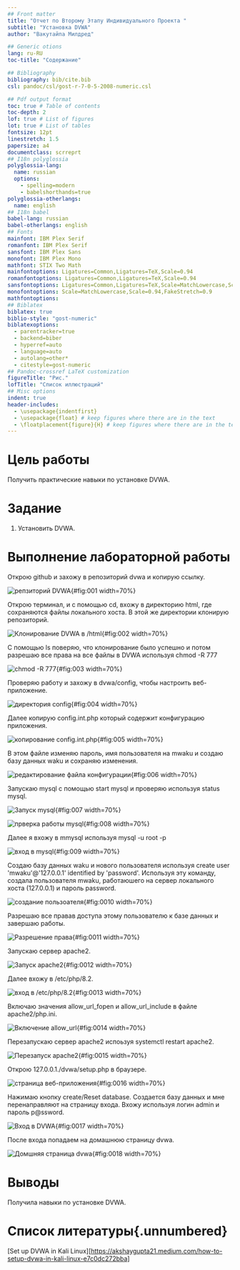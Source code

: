 ```yaml
---
## Front matter
title: "Отчет по Второму Этапу Индивидуального Проекта "
subtitle: "Установка DVWA"
author: "Вакутайпа Милдред"

## Generic otions
lang: ru-RU
toc-title: "Содержание"

## Bibliography
bibliography: bib/cite.bib
csl: pandoc/csl/gost-r-7-0-5-2008-numeric.csl

## Pdf output format
toc: true # Table of contents
toc-depth: 2
lof: true # List of figures
lot: true # List of tables
fontsize: 12pt
linestretch: 1.5
papersize: a4
documentclass: scrreprt
## I18n polyglossia
polyglossia-lang:
  name: russian
  options:
	- spelling=modern
	- babelshorthands=true
polyglossia-otherlangs:
  name: english
## I18n babel
babel-lang: russian
babel-otherlangs: english
## Fonts
mainfont: IBM Plex Serif
romanfont: IBM Plex Serif
sansfont: IBM Plex Sans
monofont: IBM Plex Mono
mathfont: STIX Two Math
mainfontoptions: Ligatures=Common,Ligatures=TeX,Scale=0.94
romanfontoptions: Ligatures=Common,Ligatures=TeX,Scale=0.94
sansfontoptions: Ligatures=Common,Ligatures=TeX,Scale=MatchLowercase,Scale=0.94
monofontoptions: Scale=MatchLowercase,Scale=0.94,FakeStretch=0.9
mathfontoptions:
## Biblatex
biblatex: true
biblio-style: "gost-numeric"
biblatexoptions:
  - parentracker=true
  - backend=biber
  - hyperref=auto
  - language=auto
  - autolang=other*
  - citestyle=gost-numeric
## Pandoc-crossref LaTeX customization
figureTitle: "Рис."
lofTitle: "Список иллюстраций"
## Misc options
indent: true
header-includes:
  - \usepackage{indentfirst}
  - \usepackage{float} # keep figures where there are in the text
  - \floatplacement{figure}{H} # keep figures where there are in the text
---
```


# Цель работы

Получить практические навыки по установке DVWA.

# Задание

1. Установить DVWA.

# Выполнение лабораторной работы

Открою github и захожу в репозиторий dvwa и копирую ссылку.

![репзиторий DVWA ](image/1.jpg){#fig:001 width=70%}

Открою терминал, и с помощью cd, вхожу в директорию html, где сохраняются файлы локального хоста. В этой же директории клонирую репозиторий.

![Клонирование DVWA в /html](image/2.jpg){#fig:002 width=70%}

С помощью ls поверяю, что клонирование было успешно и потом разрешаю все права на все файлы в DVWA используя chmod -R 777

![chmod -R 777](image/3.jpg){#fig:003 width=70%}

Проверяю работу и захожу в dvwa/config, чтобы настроить веб-приложение.

![директория config](image/4.jpg){#fig:004 width=70%}

Далее копирую config.int.php который содержит конфигурацию приложения.

![копирование config.int.php](image/5.jpg){#fig:005 width=70%}

В этом файле изменяю пароль, имя пользователя на  mwaku и создаю базу данных waku и сохраняю изменения.

![редактирование файла конфигурации](image/6.jpg){#fig:006 width=70%}

Запускаю mysql с помощью start mysql и проверяю используя status mysql.

![Запуск mysql](image/7.jpg){#fig:007 width=70%}

![прверка работы mysql](image/8.jpg){#fig:008 width=70%}

Далее я вхожу в mmysql используя mysql -u root -p 

![вход в mysql](image/9.jpg){#fig:009 width=70%}

Создаю базу данных waku и нового пользователя используя create user 'mwaku'@'127.0.0.1' identified by 'password'. Используя эту команду, создала пользователя mwaku, работаюшего на сервер локального хоста (127.0.0.1) и пароль password.

![создание пользоателя](image/10.jpg){#fig:0010 width=70%}

Разрешаю все правав доступа этому пользователю к базе данных и завершаю работы.

![Разрешение права](image/11.jpg){#fig:0011 width=70%}

Запускаю сервер apache2.

![Запуск apache2](image/12.jpg){#fig:0012 width=70%}

Далее вхожу в /etc/php/8.2. 

![вход в /etc/php/8.2](image/13.jpg){#fig:0013 width=70%}

Включаю значения allow_url_fopen и allow_url_include в файле apache2/php.ini.

![Включение  allow_url](image/14.jpg){#fig:0014 width=70%}

Перезапускаю сервер apache2 испоьзуя systemctl restart apache2. 

![Перезапуск apache2](image/15.jpg){#fig:0015 width=70%}

Открою 127.0.0.1./dvwa/setup.php в браузере.   

![страница веб-приложения](image/16.jpg){#fig:0016 width=70%}

Нажимаю кнопку create/Reset database. Создается базу данных и мне перенаправляют на страницу входа. Вхожу используя логин admin и пароль p@ssword.

![Вход в DVWA](image/17.jpg){#fig:0017 width=70%}

После входа попадаем на домашнюю страницу dvwa.

![Домшняя страница dvwa](image/18.jpg){#fig:0018 width=70%}


# Выводы

Получила навыки по установке DVWA.

# Список литературы{.unnumbered}

[Set up DVWA in Kali Linux][https://akshaygupta21.medium.com/how-to-setup-dvwa-in-kali-linux-e7c0dc272bba]
